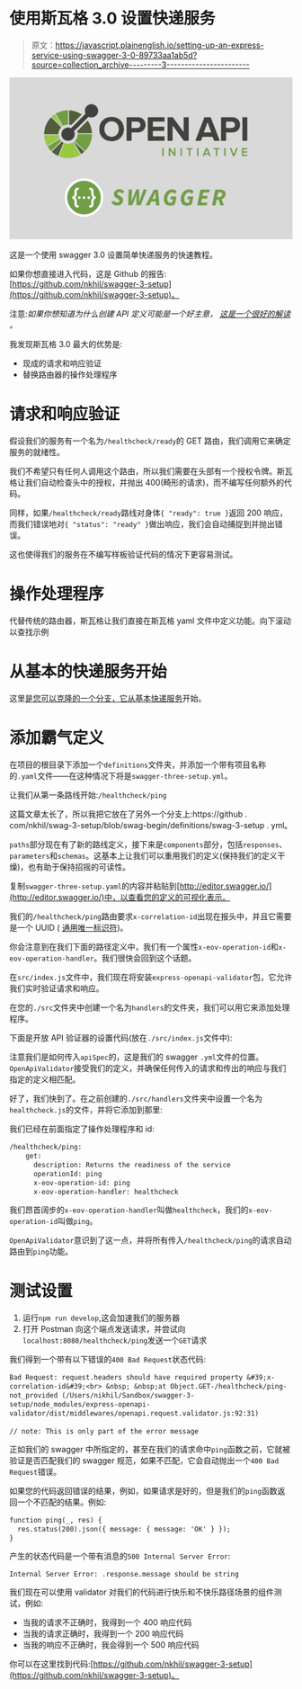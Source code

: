 # 使用斯瓦格 3.0 设置快递服务

> 原文：<https://javascript.plainenglish.io/setting-up-an-express-service-using-swagger-3-0-89733aa1ab5d?source=collection_archive---------3----------------------->

![](img/429cc2cc0b0c20107770f25c5d89df78.png)

这是一个使用 swagger 3.0 设置简单快递服务的快速教程。

如果你想直接进入代码，这是 Github 的报告:[https://github.com/nkhil/swagger-3-setup](https://github.com/nkhil/swagger-3-setup)。

注意:*如果你想知道为什么创建 API 定义可能是一个好主意，* [*这是一个很好的解读*](https://swagger.io/blog/api-development/why-you-should-create-an-api-definition/) *。*

我发现斯瓦格 3.0 最大的优势是:

*   现成的请求和响应验证
*   替换路由器的操作处理程序

# 请求和响应验证

假设我们的服务有一个名为`/healthcheck/ready`的 GET 路由，我们调用它来确定服务的就绪性。

我们不希望只有任何人调用这个路由，所以我们需要在头部有一个授权令牌。斯瓦格让我们自动检查头中的授权，并抛出 400(畸形的请求)，而不编写任何额外的代码。

同样，如果`/healthcheck/ready`路线对身体`{ "ready": true }`返回 200 响应，而我们错误地对`{ "status": "ready" }`做出响应，我们会自动捕捉到并抛出错误。

这也使得我们的服务在不编写样板验证代码的情况下更容易测试。

# 操作处理程序

代替传统的路由器，斯瓦格让我们直接在斯瓦格 yaml 文件中定义功能。向下滚动以查找示例

# 从基本的快递服务开始

这里[是您可以克隆的一个分支，它从基本快递服务](https://github.com/nkhil/swagger-3-setup/tree/express-scaffolding)开始。

# 添加霸气定义

在项目的根目录下添加一个`definitions`文件夹，并添加一个带有项目名称的`.yaml`文件——在这种情况下将是`swagger-three-setup.yml`。

让我们从第一条路线开始:`/healthcheck/ping`

这篇文章太长了，所以我把它放在了另外一个分支上:https://github . com/nkhil/swag-3-setup/blob/swag-begin/definitions/swag-3-setup . yml。

`paths`部分现在有了新的路线定义，接下来是`components`部分，包括`responses`、`parameters`和`schemas`。这基本上让我们可以重用我们的定义(保持我们的定义干燥)，也有助于保持招摇的可读性。

复制`swagger-three-setup.yaml`的内容并粘贴到[http://editor.swagger.io/](http://editor.swagger.io/)中，以查看您的定义的可视化表示。

我们的`/healthcheck/ping`路由要求`x-correlation-id`出现在报头中，并且它需要是一个 UUID ( [通用唯一标识符](https://en.wikipedia.org/wiki/Universally_unique_identifier))。

你会注意到在我们下面的路径定义中，我们有一个属性`x-eov-operation-id`和`x-eov-operation-handler`。我们很快会回到这个话题。

在`src/index.js`文件中，我们现在将安装`express-openapi-validator`包，它允许我们实时验证请求和响应。

在您的`./src`文件夹中创建一个名为`handlers`的文件夹，我们可以用它来添加处理程序。

下面是开放 API 验证器的设置代码(放在`./src/index.js`文件中):

注意我们是如何传入`apiSpec`的，这是我们的 swagger `.yml`文件的位置。`OpenApiValidator`接受我们的定义，并确保任何传入的请求和传出的响应与我们指定的定义相匹配。

好了，我们快到了。在之前创建的`./src/handlers`文件夹中设置一个名为`healthcheck.js`的文件，并将它添加到那里:

我们已经在前面指定了操作处理程序和 id:

```
/healthcheck/ping:
    get:
      description: Returns the readiness of the service
      operationId: ping
      x-eov-operation-id: ping
      x-eov-operation-handler: healthcheck
```

我们昂首阔步的`x-eov-operation-handler`叫做`healthcheck`，我们的`x-eov-operation-id`叫做`ping`。

`OpenApiValidator`意识到了这一点，并将所有传入`/healthcheck/ping`的请求自动路由到`ping`功能。

# 测试设置

1.  运行`npm run develop`,这会加速我们的服务器
2.  打开 Postman 向这个端点发送请求，并尝试向`localhost:8080/healthcheck/ping`发送一个`GET`请求

我们得到一个带有以下错误的`400 Bad Request`状态代码:

```
Bad Request: request.headers should have required property &#39;x-correlation-id&#39;<br> &nbsp; &nbsp;at Object.GET-/healthcheck/ping-not_provided (/Users/nikhil/Sandbox/swagger-3-setup/node_modules/express-openapi-validator/dist/middlewares/openapi.request.validator.js:92:31)

// note: This is only part of the error message
```

正如我们的 swagger 中所指定的，甚至在我们的请求命中`ping`函数之前，它就被验证是否匹配我们的 swagger 规范，如果不匹配，它会自动抛出一个`400 Bad Request`错误。

如果您的代码返回错误的结果，例如，如果请求是好的，但是我们的`ping`函数返回一个不匹配的结果。例如:

```
function ping(_, res) {
  res.status(200).json({ message: { message: 'OK' } });
}
```

产生的状态代码是一个带有消息的`500 Internal Server Error`:

```
Internal Server Error: .response.message should be string
```

我们现在可以使用 validator 对我们的代码进行快乐和不快乐路径场景的组件测试，例如:

*   当我的请求不正确时，我得到一个 400 响应代码
*   当我的请求正确时，我得到一个 200 响应代码
*   当我的响应不正确时，我会得到一个 500 响应代码

你可以在这里找到代码:[https://github.com/nkhil/swagger-3-setup](https://github.com/nkhil/swagger-3-setup)。